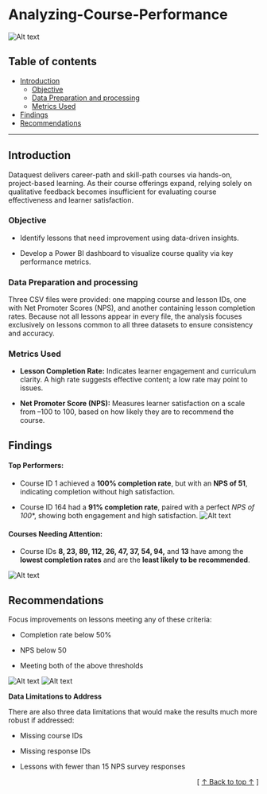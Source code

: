 # Analyzing-Course-Performance
![Alt text](images/Dashboard.PNG)

## Table of contents
- [Introduction](#introduction)
   - [Objective](#objective)
   - [Data Preparation and processing](#data-preparation-and-processing)
   - [Metrics Used](#metric-used)
- [Findings](#findings)
- [Recommendations](#recommendations)


---

## Introduction

Dataquest delivers career-path and skill-path courses via hands-on, project-based learning. As their course offerings expand, relying solely on qualitative feedback becomes insufficient for evaluating course effectiveness and learner satisfaction.

### Objective 

- Identify lessons that need improvement using data-driven insights.

- Develop a Power BI dashboard to visualize course quality via key performance metrics.


### Data Preparation and processing

Three CSV files were provided: one mapping course and lesson IDs, one with Net Promoter Scores (NPS), and another containing lesson completion rates. Because not all lessons appear in every file, the analysis focuses exclusively on lessons common to all three datasets to ensure consistency and accuracy.
 
               
### Metrics Used

- **Lesson Completion Rate:** Indicates learner engagement and curriculum clarity. A high rate suggests effective content; a low rate may point to issues.

- **Net Promoter Score (NPS):** Measures learner satisfaction on a scale from –100 to 100, based on how likely they are to recommend the course.
  

## Findings

#### Top Performers:

- Course ID 1 achieved a **100% completion rate**, but with an **NPS of 51**, indicating completion without high satisfaction.

- Course ID 164 had a **91% completion rate**, paired with a perfect *NPS of 100**, showing both engagement and high satisfaction.
![Alt text](images/top_course.PNG)

#### Courses Needing Attention:

- Course IDs **8, 23, 89, 112, 26, 47, 37, 54, 94,** and **13** have among the **lowest completion rates** and are the **least likely to be recommended**.

![Alt text](images/bottom_course.PNG)


## Recommendations

Focus improvements on lessons meeting any of these criteria:

- Completion rate below 50%

- NPS below 50

- Meeting both of the above thresholds

![Alt text](images/lesson_completion.PNG) ![Alt text](images/lesson_nps.PNG)


**Data Limitations to Address**

There are also three data limitations that would make the results much more robust if addressed:

- Missing course IDs

- Missing response IDs

- Lessons with fewer than 15 NPS survey responses


      
 <div align="right">[ <a href="#table-of-contents">↑ Back to top ↑</a> ]</div>
                        









